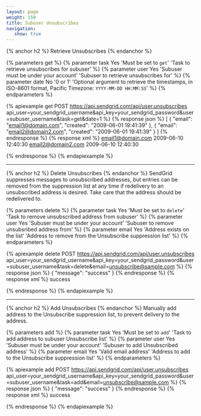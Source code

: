 ```yaml
---
layout: page
weight: 150
title: Subuser Unsubscribes
navigation:
   show: true
---
```


{% anchor h2 %}
Retrieve Unsubscribes
{% endanchor %}

{% parameters get %}
 {% parameter task Yes 'Must be set to <code>get</code>' 'Task to retrieve unsubscribes for subuser' %}
 {% parameter user Yes 'Subuser must be under your account' 'Subuser to retrieve unsubscribes for' %}
 {% parameter date No '0 or 1' 'Optional argument to retrieve the timestamps, in ISO-8601 format, Pacific Timezone: <code>YYYY-MM-DD HH:MM:SS</code>' %}
{% endparameters %}

{% apiexample get POST https://api.sendgrid.com/api/user.unsubscribes api_user=your_sendgrid_username&api_key=your_sendgrid_password&user=subuser_username&task=get&date=1 %}
  {% response json %}
[
  {
    "email": "email1@domain.com",
    "created": "2009-06-01 19:41:39"
  },
  {
    "email": "email2@domain2.com",
    "created": "2009-06-01 19:41:39"
  }
]
  {% endresponse %}
  {% response xml %}
<unsubscribes>
   <unsubscribe>
      <email>email1@domain.com</email>
      <created>2009-06-10 12:40:30</created>
   </unsubscribe>
   <unsubscribe>
      <email>email2@domain2.com</email>
      <created>2009-06-10 12:40:30</created>
   </unsubscribe>
</unsubscribes>

  {% endresponse %}
{% endapiexample %}

* * * * *

{% anchor h2 %}
Delete Unsubscribes
{% endanchor %}
SendGrid suppresses messages to unsubscribed addresses, but entries can be removed from the suppression list at any time if redelivery to an unsubscribed address is desired. Take care that the address should be redelivered to.

{% parameters delete %}
 {% parameter task Yes 'Must be set to <code>delete</code>' 'Task to remove unsubscribed address from subuser' %}
 {% parameter user Yes 'Subuser must be under your account' 'Subuser to remove unsubsribed address from' %}
 {% parameter email Yes 'Address exists on the list' 'Address to remove from the Unsubscribe suppression list' %}
{% endparameters %}

{% apiexample delete POST https://api.sendgrid.com/api/user.unsubscribes api_user=your_sendgrid_username&api_key=your_sendgrid_password&user=subuser_username&task=delete&email=unsubscribe@sample.com %}
  {% response json %}
{
  "message": "success"
}
  {% endresponse %}
  {% response xml %}
<result>
   <message>success</message>
</result>

  {% endresponse %}
{% endapiexample %}

* * * * *

{% anchor h2 %}
Add Unsubscribes
{% endanchor %}
Manually add address to the Unsubscribe suppression list, to prevent delivery to the address.

{% parameters add %}
 {% parameter task Yes 'Must be set to <code>add</code>' 'Task to add address to subuser Unsubscribe list' %}
 {% parameter user Yes 'Subuser must be under your account' 'Subuser to add Unsubscribed address' %}
 {% parameter email Yes 'Valid email address' 'Address to add to the Unsubscribe suppression list' %}
{% endparameters %}


{% apiexample add POST https://api.sendgrid.com/api/user.unsubscribes api_user=your_sendgrid_username&api_key=your_sendgrid_password&user=subuser_username&task=add&email=unsubscribe@sample.com %}
  {% response json %}
{
  "message": "success"
}
  {% endresponse %}
  {% response xml %}
<result>
   <message>success</message>
</result>

  {% endresponse %}
{% endapiexample %}
